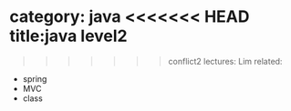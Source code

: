category: java
<<<<<<< HEAD
title:java level2
=======
>>>>>>> conflict2
lectures: Lim
related:
- spring
- MVC
- class
